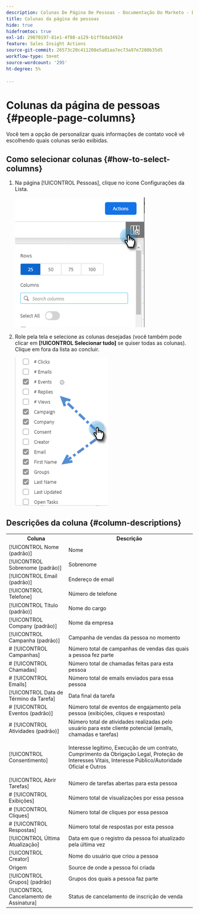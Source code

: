 ```yaml
---
description: Colunas De Página De Pessoas - Documentação Do Marketo - Documentação Do Produto
title: Colunas da página de pessoas
hide: true
hidefromtoc: true
exl-id: 29870197-81e1-4f88-a129-b1ff6da34924
feature: Sales Insight Actions
source-git-commit: 26573c20c411208e5a01aa7ec73a97e7208b35d5
workflow-type: tm+mt
source-wordcount: '295'
ht-degree: 5%

---
```


# Colunas da página de pessoas {#people-page-columns}

Você tem a opção de personalizar quais informações de contato você vê escolhendo quais colunas serão exibidas.

## Como selecionar colunas {#how-to-select-columns}

1. Na página [!UICONTROL Pessoas], clique no ícone Configurações da Lista.

   ![](assets/people-page-columns-1.png)

1. Role pela tela e selecione as colunas desejadas (você também pode clicar em **[!UICONTROL Selecionar tudo]** se quiser todas as colunas). Clique em fora da lista ao concluir.

   ![](assets/people-page-columns-2.png)

## Descrições da coluna {#column-descriptions}

<table>
 <colgroup>
  <col>
  <col>
 </colgroup>
 <tbody>
  <tr>
   <th>Coluna</th>
   <th>Descrição</th>
  </tr>
  <tr>
   <td>[!UICONTROL Nome (padrão)]</td>
   <td>Nome</td>
  </tr>
  <tr>
   <td>[!UICONTROL Sobrenome (padrão)]</td>
   <td>Sobrenome</td>
  </tr>
  <tr>
   <td colspan="1">[!UICONTROL Email (padrão)]</td>
   <td colspan="1">Endereço de email</td>
  </tr>
  <tr>
   <td colspan="1">[!UICONTROL Telefone]</td>
   <td colspan="1">Número de telefone</td>
  </tr>
  <tr>
   <td colspan="1">[!UICONTROL Título (padrão)]</td>
   <td colspan="1">Nome do cargo</td>
  </tr>
  <tr>
   <td>[!UICONTROL Company (padrão)]</td>
   <td>Nome da empresa</td>
  </tr>
  <tr>
   <td>[!UICONTROL Campanha (padrão)]</td>
   <td>Campanha de vendas da pessoa no momento</td>
  </tr>
  <tr>
   <td># [!UICONTROL Campanhas]</td>
   <td>Número total de campanhas de vendas das quais a pessoa fez parte</td>
  </tr>
  <tr>
   <td># [!UICONTROL Chamadas]</td>
   <td>Número total de chamadas feitas para esta pessoa</td>
  </tr>
  <tr>
   <td># [!UICONTROL Emails]</td>
   <td>Número total de emails enviados para essa pessoa</td>
  </tr>
  <tr>
   <td>[!UICONTROL Data de Término da Tarefa]</td>
   <td>Data final da tarefa</td>
  </tr>
  <tr>
   <td># [!UICONTROL Eventos (padrão)]</td>
   <td>Número total de eventos de engajamento pela pessoa (exibições, cliques e respostas)</td>
  </tr>
  <tr>
   <td># [!UICONTROL Atividades (padrão)]</td>
   <td>Número total de atividades realizadas pelo usuário para este cliente potencial (emails, chamadas e tarefas)</td>
  </tr>
  <tr>
   <td>[!UICONTROL Consentimento]</td>
   <td><p>Interesse legítimo, Execução de um contrato, Cumprimento da Obrigação Legal, Proteção de Interesses Vitais, Interesse Público/Autoridade Oficial e Outros</p></td>
  </tr>
  <tr>
   <td>[!UICONTROL Abrir Tarefas]</td>
   <td>Número de tarefas abertas para esta pessoa</td>
  </tr>
  <tr>
   <td># [!UICONTROL Exibições]</td>
   <td>Número total de visualizações por essa pessoa</td>
  </tr>
  <tr>
   <td># [!UICONTROL Cliques]</td>
   <td>Número total de cliques por essa pessoa</td>
  </tr>
  <tr>
   <td># [!UICONTROL Respostas]</td>
   <td>Número total de respostas por esta pessoa</td>
  </tr>
  <tr>
   <td>[!UICONTROL Última Atualização]</td>
   <td>Data em que o registro da pessoa foi atualizado pela última vez</td>
  </tr>
  <tr>
   <td>[!UICONTROL Creator]</td>
   <td>Nome do usuário que criou a pessoa</td>
  </tr>
  <tr>
   <td>Origem</td>
   <td>Source de onde a pessoa foi criada</td>
  </tr>
  <tr>
   <td>[!UICONTROL Grupos] (padrão)</td>
   <td>Grupos dos quais a pessoa faz parte</td>
  </tr>
  <tr>
   <td colspan="1">[!UICONTROL Cancelamento de Assinatura]</td>
   <td colspan="1">Status de cancelamento de inscrição de venda</td>
  </tr>
 </tbody>
</table>
